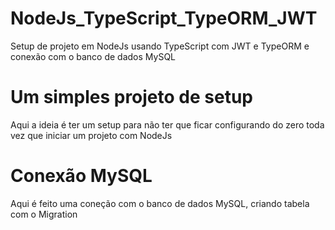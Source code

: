# NodeJs_TypeScript_TypeORM_JWT
Setup de projeto em NodeJs usando TypeScript com JWT e TypeORM e conexão com o banco de dados MySQL

# Um simples projeto de setup
Aqui a ideia é ter um setup para não ter que ficar configurando do zero toda vez que iniciar um projeto com NodeJs

# Conexão MySQL
Aqui é feito uma coneção com o banco de dados MySQL, criando tabela com o Migration
